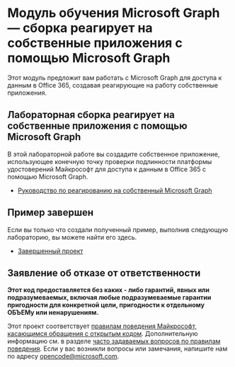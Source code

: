# <a name="microsoft-graph-training-module---build-react-native-apps-with-microsoft-graph"></a>Модуль обучения Microsoft Graph — сборка реагирует на собственные приложения с помощью Microsoft Graph

Этот модуль предложит вам работать с Microsoft Graph для доступа к данным в Office 365, создавая реагирующие на работу собственные приложения.

## <a name="lab---build-react-native-apps-with-microsoft-graph"></a>Лабораторная сборка реагирует на собственные приложения с помощью Microsoft Graph

В этой лабораторной работе вы создадите собственное приложение, использующее конечную точку проверки подлинности платформы удостоверений Майкрософт для доступа к данным в Office 365 с помощью Microsoft Graph.

- [Руководство по реагированию на собственный Microsoft Graph](https://docs.microsoft.com/graph/tutorials/react-native)

## <a name="completed-sample"></a>Пример завершен

Если вы только что создали полученный пример, выполнив следующую лабораторию, вы можете найти его здесь.

- [Завершенный проект](./demo)

## <a name="disclaimer"></a>Заявление об отказе от ответственности

**Этот код предоставляется без каких *-* либо гарантий, явных или подразумеваемых, включая любые подразумеваемые гарантии пригодности для конкретной цели, пригодности к отдельному ОБЪЕМу или ненарушениям.**

Этот проект соответствует [правилам поведения Майкрософт, касающимся обращения с открытым кодом](https://opensource.microsoft.com/codeofconduct/). Дополнительную информацию см. в разделе [часто задаваемых вопросов по правилам поведения](https://opensource.microsoft.com/codeofconduct/faq/). Если у вас возникли вопросы или замечания, напишите нам по адресу [opencode@microsoft.com](mailto:opencode@microsoft.com).
